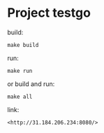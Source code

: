 # Project testgo

build:
```
make build
```

run:
```
make run
```

or build and run:
```
make all
```

link:
```
<http://31.184.206.234:8080/>
```